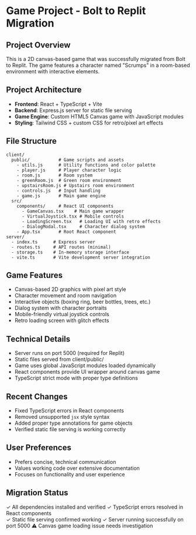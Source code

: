 # Game Project - Bolt to Replit Migration

## Project Overview
This is a 2D canvas-based game that was successfully migrated from Bolt to Replit. The game features a character named "Scrumps" in a room-based environment with interactive elements.

## Project Architecture
- **Frontend**: React + TypeScript + Vite
- **Backend**: Express.js server for static file serving
- **Game Engine**: Custom HTML5 Canvas game with JavaScript modules
- **Styling**: Tailwind CSS + custom CSS for retro/pixel art effects

## File Structure
```
client/
  public/           # Game scripts and assets
    - utils.js      # Utility functions and color palette
    - player.js     # Player character logic
    - room.js       # Room system
    - greenRoom.js  # Green room environment
    - upstairsRoom.js # Upstairs room environment
    - controls.js   # Input handling
    - game.js       # Main game engine
  src/
    components/     # React UI components
      - GameCanvas.tsx    # Main game wrapper
      - VirtualJoystick.tsx # Mobile controls
      - LoadingScreen.tsx   # Loading UI with retro effects
      - DialogModal.tsx     # Character dialog system
    - App.tsx       # Root React component
server/
  - index.ts      # Express server
  - routes.ts     # API routes (minimal)
  - storage.ts    # In-memory storage interface
  - vite.ts       # Vite development server integration
```

## Game Features
- Canvas-based 2D graphics with pixel art style
- Character movement and room navigation
- Interactive objects (boxing ring, beer bottles, trees, etc.)
- Dialog system with character portraits
- Mobile-friendly virtual joystick controls
- Retro loading screen with glitch effects

## Technical Details
- Server runs on port 5000 (required for Replit)
- Static files served from client/public/
- Game uses global JavaScript modules loaded dynamically
- React components provide UI wrapper around canvas game
- TypeScript strict mode with proper type definitions

## Recent Changes
- Fixed TypeScript errors in React components
- Removed unsupported `jsx` style syntax
- Added proper type annotations for game objects
- Verified static file serving is working correctly

## User Preferences
- Prefers concise, technical communication
- Values working code over extensive documentation
- Focuses on functionality and user experience

## Migration Status
✓ All dependencies installed and verified
✓ TypeScript errors resolved in React components  
✓ Static file serving confirmed working
✓ Server running successfully on port 5000
⚠ Canvas game loading issue needs investigation